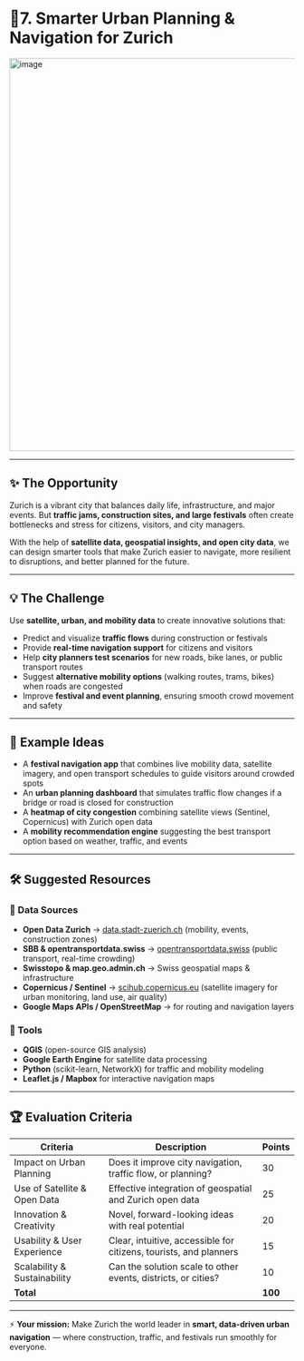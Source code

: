# 🚦7. Smarter Urban Planning & Navigation for Zurich  
<img width="1280" height="693" alt="image" src="https://github.com/user-attachments/assets/742a2043-9f4c-4ced-9581-baada4cef81a" />

---

## ✨ The Opportunity  
Zurich is a vibrant city that balances daily life, infrastructure, and major events. But **traffic jams, construction sites, and large festivals** often create bottlenecks and stress for citizens, visitors, and city managers.  

With the help of **satellite data, geospatial insights, and open city data**, we can design smarter tools that make Zurich easier to navigate, more resilient to disruptions, and better planned for the future.  

---

## 💡 The Challenge  
Use **satellite, urban, and mobility data** to create innovative solutions that:  
- Predict and visualize **traffic flows** during construction or festivals  
- Provide **real-time navigation support** for citizens and visitors  
- Help **city planners test scenarios** for new roads, bike lanes, or public transport routes  
- Suggest **alternative mobility options** (walking routes, trams, bikes) when roads are congested  
- Improve **festival and event planning**, ensuring smooth crowd movement and safety  

---

## 🚀 Example Ideas  
- A **festival navigation app** that combines live mobility data, satellite imagery, and open transport schedules to guide visitors around crowded spots  
- An **urban planning dashboard** that simulates traffic flow changes if a bridge or road is closed for construction  
- A **heatmap of city congestion** combining satellite views (Sentinel, Copernicus) with Zurich open data  
- A **mobility recommendation engine** suggesting the best transport option based on weather, traffic, and events  

---

## 🛠️ Suggested Resources  

### 🔹 Data Sources  
- **Open Data Zurich** → [data.stadt-zuerich.ch](https://data.stadt-zuerich.ch) (mobility, events, construction zones)  
- **SBB & opentransportdata.swiss** → [opentransportdata.swiss](https://opentransportdata.swiss) (public transport, real-time crowding)  
- **Swisstopo & map.geo.admin.ch** → Swiss geospatial maps & infrastructure  
- **Copernicus / Sentinel** → [scihub.copernicus.eu](https://scihub.copernicus.eu) (satellite imagery for urban monitoring, land use, air quality)  
- **Google Maps APIs / OpenStreetMap** → for routing and navigation layers  

### 🔹 Tools  
- **QGIS** (open-source GIS analysis)  
- **Google Earth Engine** for satellite data processing  
- **Python** (scikit-learn, NetworkX) for traffic and mobility modeling  
- **Leaflet.js / Mapbox** for interactive navigation maps  

---

## 🏆 Evaluation Criteria  

| Criteria                         | Description                                                | Points |
|----------------------------------|------------------------------------------------------------|--------|
| Impact on Urban Planning         | Does it improve city navigation, traffic flow, or planning?| 30     |
| Use of Satellite & Open Data     | Effective integration of geospatial and Zurich open data   | 25     |
| Innovation & Creativity          | Novel, forward-looking ideas with real potential           | 20     |
| Usability & User Experience      | Clear, intuitive, accessible for citizens, tourists, and planners | 15 |
| Scalability & Sustainability     | Can the solution scale to other events, districts, or cities? | 10 |
| **Total**                        |                                                             | **100** |

---

⚡ **Your mission:** Make Zurich the world leader in **smart, data-driven urban navigation** — where construction, traffic, and festivals run smoothly for everyone.  

